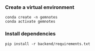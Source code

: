 ### Create a virtual environment
```
conda create -n gemnotes
conda activate gemnotes
```

### Install dependencies
```
pip install -r backend/requirements.txt
```